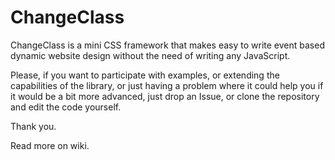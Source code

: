 # ChangeClass
ChangeClass is a mini CSS framework that makes easy to write event based dynamic website design without the need of writing any JavaScript.

Please, if you want to participate with examples, or extending the capabilities of the library, or just having a problem where it could help you if it would be a bit more advanced, just drop an Issue, or clone the repository and edit the code yourself.

Thank you.

Read more on wiki.
